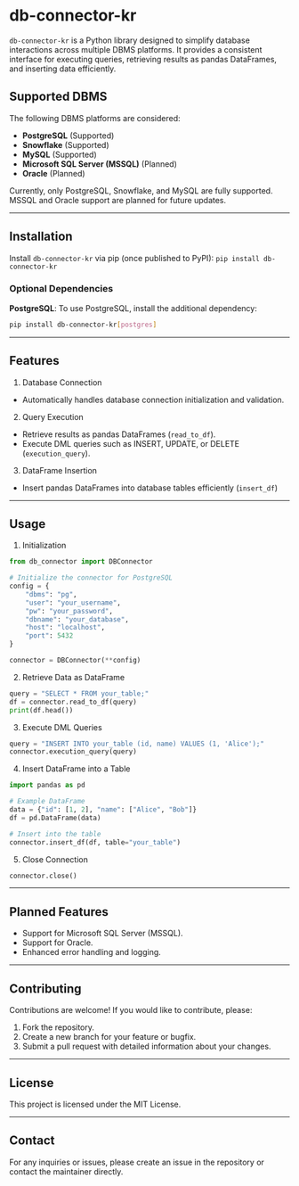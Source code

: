# db-connector-kr

`db-connector-kr` is a Python library designed to simplify database interactions across multiple DBMS platforms. It provides a consistent interface for executing queries, retrieving results as pandas DataFrames, and inserting data efficiently.

## Supported DBMS

The following DBMS platforms are considered:
- **PostgreSQL** (Supported)
- **Snowflake** (Supported)
- **MySQL** (Supported)
- **Microsoft SQL Server (MSSQL)** (Planned)
- **Oracle** (Planned)

Currently, only PostgreSQL, Snowflake, and MySQL are fully supported. MSSQL and Oracle support are planned for future updates.

---

## Installation

Install `db-connector-kr` via pip (once published to PyPI):
```pip install db-connector-kr```

### Optional Dependencies

**PostgreSQL**: To use PostgreSQL, install the additional dependency:
```bash
pip install db-connector-kr[postgres]
```

---

## Features
1. Database Connection
- Automatically handles database connection initialization and validation.
2. Query Execution
- Retrieve results as pandas DataFrames (`read_to_df`).
- Execute DML queries such as INSERT, UPDATE, or DELETE (`execution_query`).
3. DataFrame Insertion
- Insert pandas DataFrames into database tables efficiently (`insert_df`)

---

## Usage

1. Initialization
```python
from db_connector import DBConnector

# Initialize the connector for PostgreSQL
config = {
    "dbms": "pg",
    "user": "your_username",
    "pw": "your_password",
    "dbname": "your_database",
    "host": "localhost",
    "port": 5432
}

connector = DBConnector(**config)
```

2. Retrieve Data as DataFrame
```python
query = "SELECT * FROM your_table;"
df = connector.read_to_df(query)
print(df.head())
```

3. Execute DML Queries
```python
query = "INSERT INTO your_table (id, name) VALUES (1, 'Alice');"
connector.execution_query(query)
```

4. Insert DataFrame into a Table
```python
import pandas as pd

# Example DataFrame
data = {"id": [1, 2], "name": ["Alice", "Bob"]}
df = pd.DataFrame(data)

# Insert into the table
connector.insert_df(df, table="your_table")
```

5. Close Connection
```python
connector.close()
```

---

## Planned Features
- Support for Microsoft SQL Server (MSSQL).
- Support for Oracle.
- Enhanced error handling and logging.

---

## Contributing
Contributions are welcome! If you would like to contribute, please:

1. Fork the repository.
2. Create a new branch for your feature or bugfix.
3. Submit a pull request with detailed information about your changes.

---

## License
This project is licensed under the MIT License.

---

## Contact 
For any inquiries or issues, please create an issue in the repository or contact the maintainer directly.